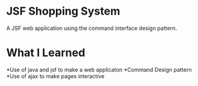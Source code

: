 # JSF Shopping System
A JSF web application using the command interface design pattern.

# What I Learned

*Use of java and jsf to make a web applicaton
*Command Design pattern
*Use of ajax to make pages interactive
